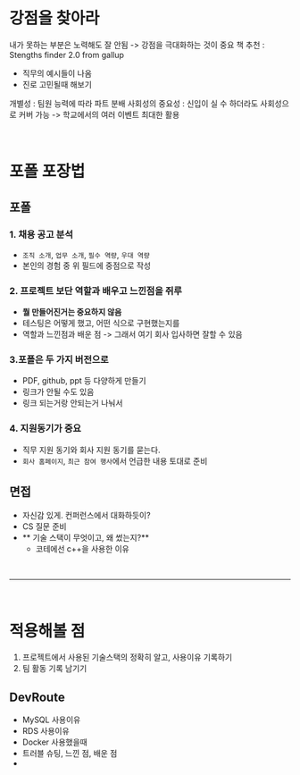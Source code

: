 # 강점을 찾아라
내가 못하는 부분은 노력해도 잘 안됨 -> 강점을 극대화하는 것이 중요
책 추천 : Stengths finder 2.0 from gallup
  - 직무의 예시들이 나옴
  - 진로 고민될때 해보기

개별성 : 팀원 능력에 따라 파트 분배
사회성의 중요성 : 신입이 실 수 하더라도 사회성으로 커버 가능 -> 학교에서의 여러 이벤트 최대한 활용

<br/>

# 포폴 포장법
## 포폴
### 1. 채용 공고 분석
- `조직 소개`, `업무 소개`, `필수 역량`, `우대 역량`
- 본인의 경험 중 위 필드에 중점으로 작성

### 2. 프로젝트 보단 역할과 배우고 느낀점을 쥐루
  - **뭘 만들어진거는 중요하지 않음**
  - 테스팅은 어떻게 했고, 어떤 식으로 구현했는지를
  - 역할과 느낀점과 배운 점 -> 그래서 여기 회사 입사하면 잘할 수 있음

### 3.포폴은 두 가지 버전으로
  - PDF, github, ppt 등 다양하게 만들기
  - 링크가 안될 수도 있음
  - 링크 되는거랑 안되는거 나눠서

### 4. 지원동기가 중요
  - 직무 지원 동기와 회사 지원 동기를 묻는다.
  - `회사 홈페이지`, `최근 참여 행사`에서 언급한 내용 토대로 준비

## 면접
  - 자신감 있게. 컨퍼런스에서 대화하듯이?
  - CS 질문 준비
  - ** 기술 스택이 무엇이고, 왜 썼는지?**
    - 코테에선 c++을 사용한 이유 

<br/>

***

<br/>

# 적용해볼 점
1. 프로젝트에서 사용된 기술스택의 정확히 알고, 사용이유 기록하기
2. 팀 활동 기록 남기기

## DevRoute
- MySQL 사용이유
- RDS 사용이유
- Docker 사용했을때
- 트러블 슈팅, 느낀 점, 배운 점
- 
